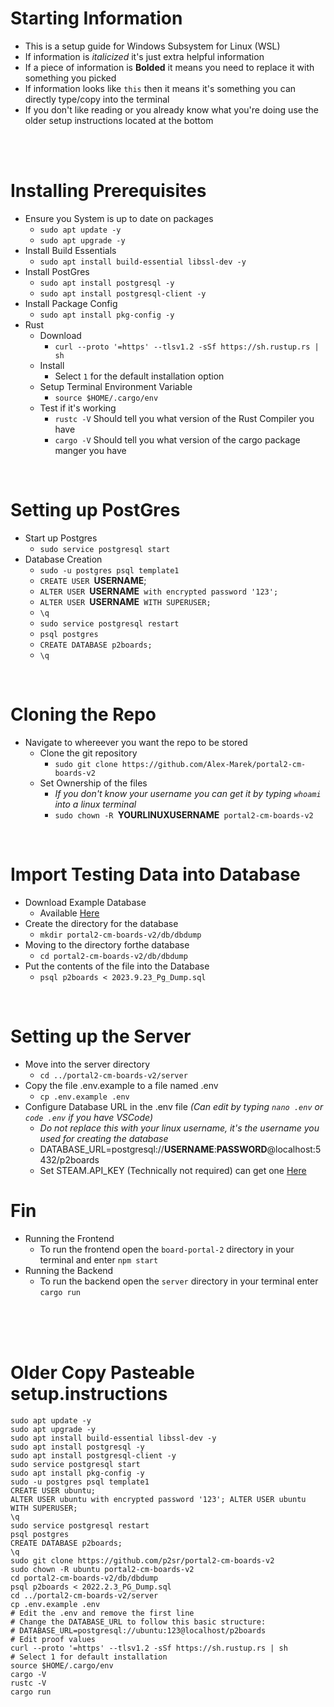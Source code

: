 # Starting Information
- This is a setup guide for Windows Subsystem for Linux (WSL)
- If information is *italicized* it's just extra helpful information
- If a piece of information is **Bolded** it means you need to replace it with something you picked
- If information looks like `this` then it means it's something you can directly type/copy into the terminal
- If you don't like reading or you already know what you're doing use the older setup instructions located at the bottom

<br/>
<br/>

# Installing Prerequisites
- Ensure you System is up to date on packages
	- `sudo apt update -y`
	- `sudo apt upgrade -y`
- Install Build Essentials
	- `sudo apt install build-essential libssl-dev -y`
- Install PostGres
	- `sudo apt install postgresql -y`
	- `sudo apt install postgresql-client -y`
- Install Package Config
	- `sudo apt install pkg-config -y`
- Rust
    - Download
        - `curl --proto '=https' --tlsv1.2 -sSf https://sh.rustup.rs | sh`
    - Install
        - Select `1` for the default installation option
    - Setup Terminal Environment Variable
        - `source $HOME/.cargo/env`
    - Test if it's working
        - `rustc -V` Should tell you what version of the Rust Compiler you have
		- `cargo -V` Should tell you what version of the cargo package manger you have

<br/>

# Setting up PostGres
- Start up Postgres
    - `sudo service postgresql start`
- Database Creation
    - `sudo -u postgres psql template1` 
	- `CREATE USER `**USERNAME**;
	- `ALTER USER `**USERNAME**` with encrypted password '123';` 
	- `ALTER USER `**USERNAME**` WITH SUPERUSER;`
	- `\q`
	- `sudo service postgresql restart`
	- `psql postgres`
	- `CREATE DATABASE p2boards;`
	- `\q`

<br/>

# Cloning the Repo
- Navigate to whereever you want the repo to be stored
    - Clone the git repository
        - `sudo git clone https://github.com/Alex-Marek/portal2-cm-boards-v2`
    - Set Ownership of the files
        - *If you don't know your username you can get it by typing `whoami` into a linux terminal*
        - `sudo chown -R `**YOURLINUXUSERNAME**` portal2-cm-boards-v2`

<br/>

# Import Testing Data into Database
- Download Example Database
    - Available [Here](https://drive.google.com/file/d/1PJRp_amgzV0y47O4N2k_qGRvIRi5AjGz/view?usp=sharing)
- Create the directory for the database
    - `mkdir portal2-cm-boards-v2/db/dbdump`
- Moving to the directory forthe database
    - `cd portal2-cm-boards-v2/db/dbdump`
- Put the contents of the file into the Database 
    - `psql p2boards < 2023.9.23_Pg_Dump.sql`

<br/>

# Setting up the Server
- Move into the server directory
    - `cd ../portal2-cm-boards-v2/server`
- Copy the file .env.example to a file named .env
    - `cp .env.example .env`
- Configure Database URL in the .env file *(Can edit by typing `nano .env` or `code .env` if you have VSCode)*
    - *Do not replace this with your linux username, it's the username you used for creating the database*
    - DATABASE_URL=postgresql://**USERNAME**:**PASSWORD**@localhost:5432/p2boards
	- Set STEAM.API_KEY (Technically not required) can get one [Here](https://steamcommunity.com/dev/apikey) 

# Fin
- Running the Frontend
    - To run the frontend open the `board-portal-2` directory in your terminal and enter `npm start`
- Running the Backend
    - To run the backend open the `server` directory in your terminal enter `cargo run` 

<br/>
<br/>
<br/>

# Older Copy Pasteable setup.instructions
```
sudo apt update -y
sudo apt upgrade -y
sudo apt install build-essential libssl-dev -y
sudo apt install postgresql -y
sudo apt install postgresql-client -y
sudo service postgresql start
sudo apt install pkg-config -y
sudo -u postgres psql template1
CREATE USER ubuntu;
ALTER USER ubuntu with encrypted password '123'; ALTER USER ubuntu WITH SUPERUSER;
\q
sudo service postgresql restart
psql postgres
CREATE DATABASE p2boards;
\q
sudo git clone https://github.com/p2sr/portal2-cm-boards-v2
sudo chown -R ubuntu portal2-cm-boards-v2
cd portal2-cm-boards-v2/db/dbdump
psql p2boards < 2022.2.3_PG_Dump.sql
cd ../portal2-cm-boards-v2/server
cp .env.example .env
# Edit the .env and remove the first line
# Change the DATABASE_URL to follow this basic structure:
# DATABASE_URL=postgresql://ubuntu:123@localhost/p2boards
# Edit proof values
curl --proto '=https' --tlsv1.2 -sSf https://sh.rustup.rs | sh
# Select 1 for default installation
source $HOME/.cargo/env
cargo -V
rustc -V
cargo run
```
